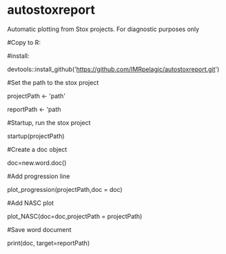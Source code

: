 # autostoxreport
Automatic plotting from Stox projects. For diagnostic purposes only


#Copy to R: 


#install: 

devtools::install_github('https://github.com/IMRpelagic/autostoxreport.git')



#Set the path to the stox project

projectPath <- 'path'

reportPath <- 'path

#Startup, run the stox project

startup(projectPath)


#Create a doc object

doc=new.word.doc()

#Add progression line

plot_progression(projectPath,doc = doc)


#Add NASC plot 

plot_NASC(doc=doc,projectPath = projectPath)

#Save word document

print(doc, target=reportPath)
